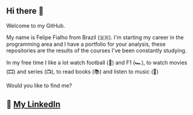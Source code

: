 ## Hi there 👋

Welcome to my GitHub.

My name is Felipe Fialho from Brazil (🇧🇷). I'm starting my career in the programming area and I have a portfolio for your analysis, these repositories are the results of the courses I've been constantly studying.


In my free time I like a lot watch football (🏈) and F1 (🏎️), to watch movies (🎞️) and series (📺), to read books (📚) and listen to music (🎵)

Would you like to find me?

## :link: [My LinkedIn](https://www.linkedin.com/in/gilson-mariani-sartori-622374160)

<!--
**SartoriGilson/SartoriGilson** is a ✨ _special_ ✨ repository because its `README.md` (this file) appears on your GitHub profile.

Here are some ideas to get you started:

- 🔭 I’m currently working on ...
- 🌱 I’m currently learning ...
- 👯 I’m looking to collaborate on ...
- 🤔 I’m looking for help with ...
- 💬 Ask me about ...
- 📫 How to reach me: ...
- 😄 Pronouns: ...
- ⚡ Fun fact: ...
-->
